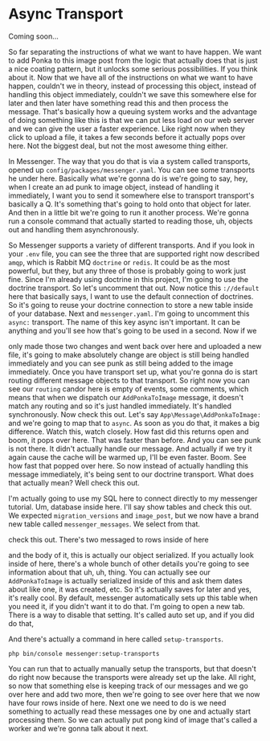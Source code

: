 # Async Transport

Coming soon...

So far separating the instructions of what we want to have happen. We want to add
Ponka to this image post from the logic that actually does that is just a nice
coating pattern, but it unlocks some serious possibilities. If you think about it.
Now that we have all of the instructions on what we want to have happen, couldn't we
in theory, instead of processing this object, instead of handling this object
immediately, couldn't we save this somewhere else for later and then later have
something read this and then process the message. That's basically how a queuing
system works and the advantage of doing something like this is that we can put less
load on our web server and we can give the user a faster experience. Like right now
when they click to upload a file, it takes a few seconds before it actually pops over
here. Not the biggest deal, but not the most awesome thing either.

In Messenger. The way that you do that is via a system called transports, opened up
`config/packages/messenger.yaml`. You can see some transports he under here.
Basically what we're gonna do is we're going to say, hey, when I create an ad punk to
image object, instead of handling it immediately, I want you to send it somewhere
else to transport transport's basically a Q. It's something that's going to hold onto
that object for later. And then in a little bit we're going to run it another
process. We're gonna run a console command that actually started to reading those,
uh, objects out and handling them asynchronously.

So Messenger supports a variety of different transports. And if you look in your `.env`
file, you can see the three that are supported right now described `amqp`,
which is Rabbit MQ `doctrine` or `redis`. It could be as the most powerful, but they,
but any three of those is probably going to work just fine. Since I'm already using
doctrine in this project, I'm going to use the doctrine transport. So let's uncomment
that out. Now notice this `://default` here that basically says, I want to use
the default connection of doctrines. So it's going to reuse your doctrine connection
to store a new table inside of your database. Next and `messenger.yaml`. I'm going to
uncomment this `async:` transport. The name of this key async isn't important. It can be
anything and you'll see how that's going to be used in a second. Now if we

only made those two changes and went back over here and uploaded a new file, it's
going to make absolutely change are object is still being handled immediately and you
can see punk as still being added to the image immediately. Once you have transport
set up, what you're gonna do is start routing different message objects to that
transport. So right now you can see our `routing` candor here is empty of events, some
comments, which means that when we dispatch our `AddPonkaToImage` message, it
doesn't match any routing and so it's just handled immediately. It's handled
synchronously. Now check this out. Let's say `App\Message\AddPonkaToImage:` and
we're going to map that to `async`. As soon as you do that, it makes a big difference.
Watch this, watch closely. How fast did this returns open and boom, it pops over
here. That was faster than before. And you can see punk is not there. It didn't
actually handle our message. And actually if we try it again cause the cache will be
warmed up, I'll be even faster. Boom. See how fast that popped over here. So now
instead of actually handling this message immediately, it's being sent to our
doctrine transport. What does that actually mean? Well check this out.

I'm actually going to use my SQL here to connect directly to my messenger tutorial.
Um, database inside here. I'll say show tables and check this out. We expected
`migration_versions` and `image_post`, but we now have a brand new table called
`messenger_messages`. We select from that.

check this out. There's two messaged to rows inside of here

and the body of it, this is actually our object serialized. If you actually look
inside of here, there's a whole bunch of other details you're going to see
information about that uh, uh, thing. You can actually see our `AddPonkaToImage` is
actually serialized inside of this and ask them dates about like one, it was created,
etc. So it's actually saves for later and yes, it's really cool. By default,
messenger automatically sets up this table when you need it, if you didn't want it to
do that. I'm going to open a new tab. There is a way to disable that setting. It's
called auto set up, and if you did do that,

And there's actually a command in here called `setup-transports`. 

```terminal-silent
php bin/console messenger:setup-transports
```

You can run that to
actually manually setup the transports, but that doesn't do right now because the
transports were already set up the lake. All right, so now that something else is
keeping track of our messages and we go over here and add two more, then we're going
to see over here that we now have four rows inside of here. Next one we need to do is
we need something to actually read these messages one by one and actually start
processing them. So we can actually put pong kind of image that's called a worker and
we're gonna talk about it next.